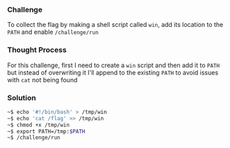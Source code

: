 ### Challenge

To collect the flag by making a shell script called `win`, add its location to the `PATH` and enable `/challenge/run`

### Thought Process

For this challenge, first I need to create a `win` script and then add it to `PATH` but instead of overwriting it I'll append to the existing `PATH` to avoid issues with `cat` not being found

### Solution

```bash
~$ echo '#!/bin/bash' > /tmp/win
~$ echo 'cat /flag' >> /tmp/win
~$ chmod +x /tmp/win
~$ export PATH=/tmp:$PATH
~$ /challenge/run
```
